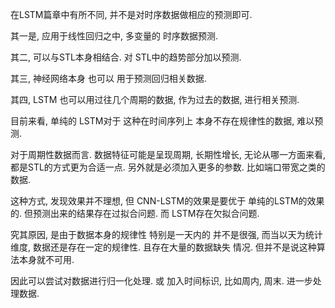 在LSTM篇章中有所不同, 并不是对时序数据做相应的预测即可.

其一是, 应用于线性回归之中, 多变量的 时序数据预测.

其二, 可以与STL本身相结合. 对 STL中的趋势部分加以预测.

其三, 神经网络本身 也可以 用于预测回归相关数据.

其四, LSTM 也可以用过往几个周期的数据, 作为过去的数据, 进行相关预测.

目前来看, 单纯的 LSTM对于 这种在时间序列上 本身不存在规律性的数据, 难以预测. 

对于周期性数据而言. 数据特征可能是呈现周期, 长期性增长, 无论从哪一方面来看, 都是STL的方式更为合适一点. 另外就是必须加入更多的参数.
比如端口带宽之类的数据.


这种方式, 发现效果并不理想, 但 CNN-LSTM的效果是要优于 单纯的LSTM的效果的. 但预测出来的结果存在过拟合问题. 而 LSTM存在欠拟合问题.

究其原因, 是由于数据本身的规律性 特别是一天内的 并不是很强, 而当以天为统计维度, 数据还是存在一定的规律性.
且存在大量的数据缺失 情况. 但并不是说这种算法本身就不可用.

因此可以尝试对数据进行归一化处理. 或 加入时间标识, 比如周内, 周末. 进一步处理数据.